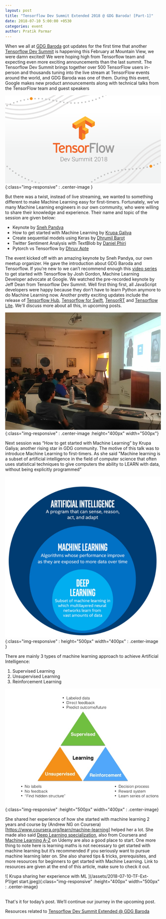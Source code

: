 ```yaml
---
layout: post
title: "Tensorflow Dev Summit Extended 2018 @ GDG Baroda! [Part-1]"
date: 2018-07-10 5:00:00 +0530
categories: event
author: Pratik Parmar
---
```


When we all at [ GDG Baroda](https://twitter.com/gdgbaroda "GDG Baroda Twitter account" ) got updates for the first time that another [Tensorflow Dev Summit](https://www.tensorflow.org/dev-summit/) is happening this February at Mountain View, we were damn excited! We were hoping high from Tensorflow team and expecting even more exciting announcements than the last summit. The Tensorflow Dev Summit brings together over 500 TensorFlow users in-person and thousands tuning into the live stream at TensorFlow events around the world, and GDG Baroda was one of them. During this event, Google makes new product announcements along with technical talks from the TensorFlow team and guest speakers

![Tensorflow Dev Summit](/assets/2018-07-10-TF-Ext-P1/tf_dev_logo.png){:class="img-responsive" : .center-image }

But there was a twist, instead of live streaming, we wanted to something different to make Machine Learning easy for first-timers. Fortunately, we’ve many Machine Learning engineers in our own community, who were willing to share their knowledge and experience. Their name and topic of the session are given below:

- Keynote by [Sneh Pandya]( https://twitter.com/SnehPandya18 ) 
- How to get started with Machine Learning by [Krupa Galiya]( https://twitter.com/Krupagaliya )
- Create sequential models using Keras by [Dhrumil Barot]( https://twitter.com/barotdhrumil21 )
- Twitter Sentiment Analysis with TextBlob by [Daniel Phiri]( https://twitter.com/malgamves )
- Pytorch vs Tensorflow by [Dhruv Apte]( https://twitter.com/apte_dhruv )

The event kicked off with an amazing keynote by Sneh Pandya, our own meetup organizer. He gave the introduction about GDG Baroda and Tensorflow. If you’re new to we can’t recommend enough this [video series](https://www.youtube.com/playlist?list=PLOU2XLYxmsIIuiBfYad6rFYQU_jL2ryal) to get started with Tensorflow by Josh Gordon, Machine Learning Developer advocate at Google. We watched the pre-recorded keynote by Jeff Dean from Tensorflow Dev Summit. Well first thing first, all JavaScript developers were happy because they don’t have to learn Python anymore to do Machine Learning now. Another pretty exciting updates include the release of [Tensorflow Hub](https://www.tensorflow.org/hub/), [Tensorflow for Swift]( https://github.com/tensorflow/swift ), [TensorRT]( https://developer.nvidia.com/tensorrt ) and [Tensorflow Lite](https://www.tensorflow.org/mobile/tflite/). We'll discuss more about all this, in upcoming posts.

![Keynote](/assets/2018-07-10-TF-Ext-P1/keynote.jpeg){:class="img-responsive" : .center-image :height="400px" width="500px"}

Next session was “How to get started with Machine Learning” by Krupa Galiya; another rising star in GDG community. The motive of this talk was to introduce Machine Learning to first-timers. As she said  "Machine learning is a subset of artificial intelligence in the field of computer science that often uses statistical techniques to give computers the ability to LEARN with data, without being explicitly programmed"



![AI vs ML vs DL](/assets/2018-07-10-TF-Ext-P1/ai_ml_dl_diff.png){:class="img-responsive" : height="500px" width="400px" : .center-image }





 

There are mainly 3 types of machine learning approach to achieve Artificial Intelligence: 

1. Supervised Learning
2. Unsupervised Learning
3. Reinforcement Learning

![ Types of Machine Learning approach ](/assets/2018-07-10-TF-Ext-P1/types_of_ml.jpg){:class="img-responsive" :height="500px" width="400px" : .center-image}

She shared her experience of how she started with machine learning 2 years and course by (Andrew NG on Coursera)[https://www.coursera.org/learn/machine-learning] helped her a lot. She made also said [Deep Learning specialization](https://www.coursera.org/specializations/deep-learning), also from Coursera and [Machine Learning A-Z](https://www.udemy.com/machinelearning/) on Udemy are also a good place to start. One more thing to note here is learning maths is not necessary to get started with machine learning but it’s recommended if you seriously want to pursue machine learning later on. She also shared tips & tricks, prerequisites, and more resources for beginners to get started with Machine Learning. Link to resources are given at the end of this article, make sure to check it out. 

![ Krupa sharing her experience with ML ](/assets/2018-07-10-TF-Ext-P1/get start.jpeg){:class="img-responsive" :height="400px" width="500px" : .center-image}        

​    
That's it for today’s post. We’ll continue our journey in the upcoming post. 

 

Resources related to [Tensorflow Dev Summit Extended @ GDG Baroda](https://github.com/gdgbaroda/events/tree/master/Tensorflow%20Dev%20Summit%20Extended)

